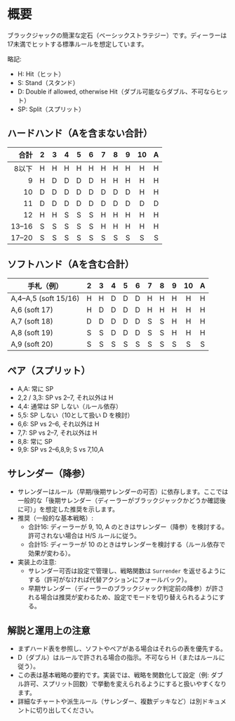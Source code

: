 # 概要

ブラックジャックの簡潔な定石（ベーシックストラテジー）です。ディーラーは17未満でヒットする標準ルールを想定しています。

略記:

- H: Hit（ヒット）
- S: Stand（スタンド）
- D: Double if allowed, otherwise Hit（ダブル可能ならダブル、不可ならヒット）
- SP: Split（スプリット）

## ハードハンド（Aを含まない合計）

| 合計 | 2 | 3 | 4 | 5 | 6 | 7 | 8 | 9 | 10 | A |
|---:|:-:|:-:|:-:|:-:|:-:|:-:|:-:|:-:|:-:|:-:|
| 8以下 | H | H | H | H | H | H | H | H | H | H |
| 9 | H | D | D | D | D | H | H | H | H | H |
| 10 | D | D | D | D | D | D | D | D | H | H |
| 11 | D | D | D | D | D | D | D | D | D | D |
| 12 | H | H | S | S | S | H | H | H | H | H |
| 13–16 | S | S | S | S | S | H | H | H | H | H |
| 17–20 | S | S | S | S | S | S | S | S | S | S |

## ソフトハンド（Aを含む合計）

| 手札（例） | 2 | 3 | 4 | 5 | 6 | 7 | 8 | 9 | 10 | A |
|---|:-:|:-:|:-:|:-:|:-:|:-:|:-:|:-:|:-:|:-:|
| A,4–A,5 (soft 15/16) | H | H | D | D | D | H | H | H | H | H |
| A,6 (soft 17) | H | D | D | D | D | H | H | H | H | H |
| A,7 (soft 18) | D | D | D | D | D | S | S | H | H | H |
| A,8 (soft 19) | S | S | D | D | D | S | S | H | H | H |
| A,9 (soft 20) | S | S | S | S | S | S | S | S | S | S |

## ペア（スプリット）

- A,A: 常に SP
- 2,2 / 3,3: SP vs 2–7, それ以外は H
- 4,4: 通常は SP しない（ルール依存）
- 5,5: SP しない（10として扱い D を検討）
- 6,6: SP vs 2–6, それ以外は H
- 7,7: SP vs 2–7, それ以外は H
- 8,8: 常に SP
- 9,9: SP vs 2–6,8,9; S vs 7,10,A

## サレンダー（降参）

- サレンダーはルール（早期/後期サレンダーの可否）に依存します。ここでは一般的な「後期サレンダー（ディーラーがブラックジャックかどうか確認後に可）」を想定した推奨を示します。
- 推奨（一般的な基本戦略）:
  - 合計16: ディーラーが 9, 10, A のときはサレンダー（降参）を検討する。許可されない場合は H/S ルールに従う。
  - 合計15: ディーラーが 10 のときはサレンダーを検討する（ルール依存で効果が変わる）。
- 実装上の注意:
  - サレンダー可否は設定で管理し、戦略関数は `Surrender` を返せるようにする（許可がなければ代替アクションにフォールバック）。
  - 早期サレンダー（ディーラーのブラックジャック判定前の降参）が許される場合は推奨が変わるため、設定でモードを切り替えられるようにする。

## 解説と運用上の注意

- まずハード表を参照し、ソフトやペアがある場合はそれらの表を優先する。
- D（ダブル）はルールで許される場合の指示。不可なら H（またはルールに従う）。
- この表は基本戦略の要約です。実装では、戦略を関数化して設定（例: ダブル許可、スプリット回数）で挙動を変えられるようにすると扱いやすくなります。
- 詳細なチャートや派生ルール（サレンダー、複数デッキなど）は別ドキュメントに切り出してください。
